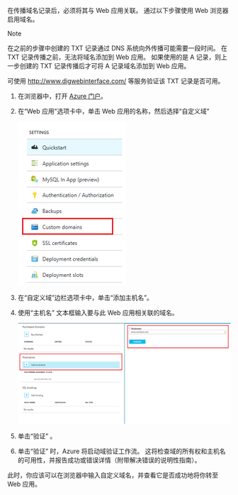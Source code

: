 在传播域名记录后，必须将其与 Web 应用关联。 通过以下步骤使用 Web 浏览器启用域名。

> [!NOTE]
> 在之前的步骤中创建的 TXT 记录通过 DNS 系统向外传播可能需要一段时间。 在 TXT 记录传播之前，无法将域名添加到 Web 应用。 如果使用的是 A 记录，则上一步创建的 TXT 记录传播后才可将 A 记录域名添加到 Web 应用。
> 
> 可使用 <a href="http://www.digwebinterface.com/">http://www.digwebinterface.com/</a> 等服务验证该 TXT 记录是否可用。
> 
> 

1. 在浏览器中，打开 [Azure 门户](https://portal.azure.cn)。
2. 在“Web 应用”选项卡中，单击 Web 应用的名称，然后选择“自定义域”

    ![](./media/custom-dns-web-site/dncmntask-cname-6.png)
3. 在“自定义域”边栏选项卡中，单击“添加主机名”。
4. 使用“主机名”  文本框输入要与此 Web 应用相关联的域名。

    ![](./media/custom-dns-web-site/add-custom-domain.png)
5. 单击“验证” 。
6. 单击“验证”  时，Azure 将启动域验证工作流。 这将检查域的所有权和主机名的可用性，并报告成功或错误详情（附带解决错误的说明性指南）。    

此时，你应该可以在浏览器中输入自定义域名，并查看它是否成功地将你转至 Web 应用。